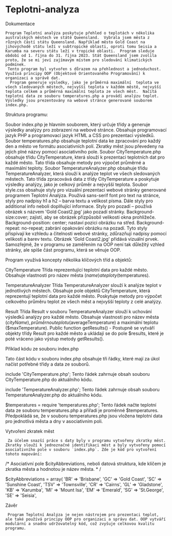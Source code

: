 # Teplotni-analyza
Dokumentace





    Program Teplotní analýza poskytuje přehled o teplotách v několika australských městech ve státě Queensland.  Vybrala jsem města z různých částí státu Queensland. Například město Gold Coast na jihovýchodě státu leží v subtropické oblasti, oproti tomu Seisia a Karumba na severu státu leží v tropické oblasti.  Program sleduje období od 1. října do 31. října 2023. Stát Queensland jsem zvolila proto, že se mi jeví zajímavým místem pro sledování klimatických podmínek. 
     Tento program byl vytvořen s důrazem na přehlednost a jednoduchost. Využívá principy OOP (Objektově Orientovaného Programování) k organizaci a správě dat. 
      Program generuje výsledky, jako je průměrná maximální  teplota ve všech sledovaných městech, nejvyšší teplota v každém městě, nejvyšší teplota celkem a průměrná maximální teplota ze všech měst.  Načítá teplotní data ze souboru temperatures.php a provádí analýzu teplot. Výsledky jsou prezentovány na webové stránce generované souborem index.php.


Struktura programu:

Soubor index.php je hlavním souborem, který určuje třídy a generuje výsledky analýzy pro zobrazení na webové stránce. Obsahuje programovací jazyk PHP a programovací jazyk HTML a CSS pro prezentaci výsledků.
Soubor temperatures.php obsahuje teplotní data ke zpracování pro každý den a město ve formátu asociativních polí. Zkratky měst jsou převedeny na jejich plné názvy pomocí asociativního pole.
Soubor CityTemperature.php obsahuje třídu CityTemperature, která slouží k prezentaci teplotních dat pro každé město. Tato třída obsahuje metody pro výpočet průměrné a maximální teploty.
Soubor TemperatureAnalyzer.php obsahuje třídu TemperatureAnalyzer, která slouží k analýze teplot ve všech sledovaných městech. Tato třída zpracovává data z třídy CityTemperature a poskytuje výsledky analýzy, jako je celkový průměr a nejvyšší teplota.
Soubor style.css obsahuje styly pro vizuální prezentaci webové stránky generované programem Teplotní Analýza. Používá sans-serif font pro text na stránce, styly pro nadpisy h1 a h2 – barva textu a velikost písma. Dále styly pro additional info neboli doplňující informace. Styly pro pozadí – používá obrázek s názvem 'Gold Coast2.jpg' jako pozadí stránky. Background-size:cover; zajistí, aby se obrázek přizpůsobil velikosti okna prohlížeče. Background-position: center; nastaví pozici obrázku na střed. Background-repeat: no-repeat; zabrání opakování obrázku na pozadí. 
Tyto styly přispívají ke vzhledu a čitelnosti webové stránky, zdůrazňují nadpisy pomocí velikosti a barev textu. Obrázek 'Gold Coast2.jpg' přidává vizuální prvek. 
Samozřejmě, že v programu se zaměřením na OOP není tak důležitý vzhled stránky, ale spíše část programu, která se věnuje OOP. 


Program využívá koncepty několika klíčových tříd a objektů:

CityTemperature
Třída reprezentující teplotní data pro každé město.
Obsahuje vlastnosti pro název města ($name) a teploty ($temperatures).

TemperatureAnalyzer
Třída TemperatureAnalyzer slouží k analýze teplot v jednotlivých městech. Obsahuje pole objektů CityTemperature, která reprezentují teplotní data pro každé město. Poskytuje metody pro výpočet celkového průměru teplot ze všech měst a nejvyšší teploty z celé analýzy.

Result
Třída Result v souboru TemperatureAnalyzer slouží k uchování výsledků analýzy pro každé město. Obsahuje vlastnosti pro název města ($cityName), průměrnou teplotu ($averageTemperature) a maximální teplotu ($maxTemperature). 
Public function getResults() - Postupně se vytváří objekty třídy Result pro každé město a ukládají se do pole $results, které je poté vráceno jako výstup metody getResults().






Příklad kódu ze souboru index.php

Tato část kódu v souboru index.php obsahuje tři řádky, které mají za úkol načíst potřebné třídy a data ze souborů. 

include 'CityTemperature.php';
Tento řádek zahrnuje obsah souboru CityTemperature.php do aktuálního kódu.

include 'TemperatureAnalyzer.php';
Tento řádek zahrnuje obsah souboru TemperatureAnalyzer.php do aktuálního kódu.



$temperatures = require 'temperatures.php';
Tento řádek načte teplotní data ze souboru temperatures.php a přiřadí je proměnné $temperatures. Předpokládá se, že v souboru temperatures.php jsou vložena teplotní data pro jednotlivá města a dny v asociativním poli.



Vytvoření zkratek měst

     Za účelem snazší práce s daty byly v programu vytvořeny zkratky měst. Zkratky slouží k jednoznačné identifikaci měst a byly vytvořeny pomocí asociativního pole v souboru `index.php`. Zde je kód pro vytvoření tohoto mapování:

/* Asociativní pole $cityAbbreviations, neboli datová struktura, kde klíčem je zkratka města a hodnotou je název města. * /

$cityAbbreviations = array(
    'BR' => 'Brisbane',
    'GC' => 'Gold Coast',
    'SC' => 'Sunshine Coast',
    'TSV' => 'Townsville',
    'CR' => 'Cairns',
    'GL' => 'Gladstone',
    'KB' => 'Karumba',
    'MI' => 'Mount Isa',
    'EM' => 'Emerald',
    'SG' => 'St.George',
    'SE' => 'Seisia',

 Závěr    

     Program Teplotní Analýza je nejen nástrojem pro prezentaci teplot, ale také používá principy OOP pro organizaci a správu dat. OOP vytváří modulární a snadno udržovatelný kód, což zvyšuje celkovou kvalitu programu.





